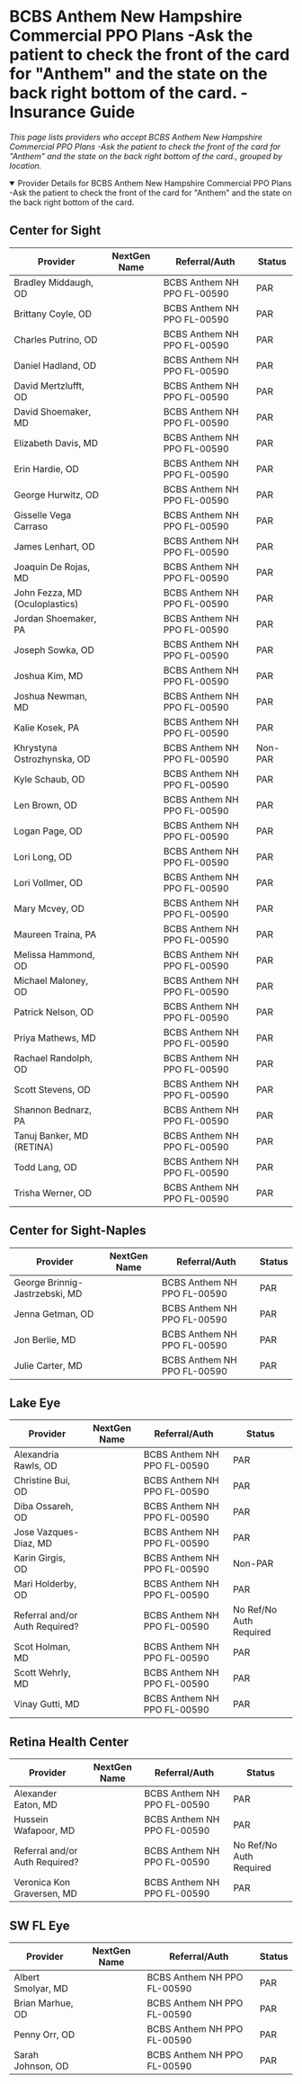 # BCBS Anthem New Hampshire Commercial PPO Plans -Ask the patient to check the front of the card for "Anthem" and the state on the back right bottom of the card. - Insurance Guide

*This page lists providers who accept BCBS Anthem New Hampshire Commercial PPO Plans -Ask the patient to check the front of the card for "Anthem" and the state on the back right bottom of the card., grouped by location.*

<details open><summary>Provider Details for BCBS Anthem New Hampshire Commercial PPO Plans -Ask the patient to check the front of the card for "Anthem" and the state on the back right bottom of the card.</summary>

## Center for Sight

| Provider | NextGen Name | Referral/Auth | Status |
|----------|-------------|--------------|--------|
| Bradley Middaugh, OD |  | BCBS Anthem NH PPO FL-00590 | PAR |
| Brittany Coyle, OD |  | BCBS Anthem NH PPO FL-00590 | PAR |
| Charles Putrino, OD |  | BCBS Anthem NH PPO FL-00590 | PAR |
| Daniel Hadland, OD |  | BCBS Anthem NH PPO FL-00590 | PAR |
| David Mertzlufft, OD |  | BCBS Anthem NH PPO FL-00590 | PAR |
| David Shoemaker, MD |  | BCBS Anthem NH PPO FL-00590 | PAR |
| Elizabeth Davis, MD |  | BCBS Anthem NH PPO FL-00590 | PAR |
| Erin Hardie, OD |  | BCBS Anthem NH PPO FL-00590 | PAR |
| George Hurwitz, OD |  | BCBS Anthem NH PPO FL-00590 | PAR |
| Gisselle Vega Carraso |  | BCBS Anthem NH PPO FL-00590 | PAR |
| James Lenhart, OD |  | BCBS Anthem NH PPO FL-00590 | PAR |
| Joaquin De Rojas, MD |  | BCBS Anthem NH PPO FL-00590 | PAR |
| John Fezza, MD (Oculoplastics) |  | BCBS Anthem NH PPO FL-00590 | PAR |
| Jordan Shoemaker, PA |  | BCBS Anthem NH PPO FL-00590 | PAR |
| Joseph Sowka, OD |  | BCBS Anthem NH PPO FL-00590 | PAR |
| Joshua Kim, MD |  | BCBS Anthem NH PPO FL-00590 | PAR |
| Joshua Newman, MD |  | BCBS Anthem NH PPO FL-00590 | PAR |
| Kalie Kosek, PA |  | BCBS Anthem NH PPO FL-00590 | PAR |
| Khrystyna Ostrozhynska, OD |  | BCBS Anthem NH PPO FL-00590 | Non-PAR |
| Kyle Schaub, OD |  | BCBS Anthem NH PPO FL-00590 | PAR |
| Len Brown, OD |  | BCBS Anthem NH PPO FL-00590 | PAR |
| Logan Page, OD |  | BCBS Anthem NH PPO FL-00590 | PAR |
| Lori Long, OD |  | BCBS Anthem NH PPO FL-00590 | PAR |
| Lori Vollmer, OD |  | BCBS Anthem NH PPO FL-00590 | PAR |
| Mary Mcvey, OD |  | BCBS Anthem NH PPO FL-00590 | PAR |
| Maureen Traina, PA |  | BCBS Anthem NH PPO FL-00590 | PAR |
| Melissa Hammond, OD |  | BCBS Anthem NH PPO FL-00590 | PAR |
| Michael Maloney, OD |  | BCBS Anthem NH PPO FL-00590 | PAR |
| Patrick Nelson, OD |  | BCBS Anthem NH PPO FL-00590 | PAR |
| Priya Mathews, MD |  | BCBS Anthem NH PPO FL-00590 | PAR |
| Rachael Randolph, OD |  | BCBS Anthem NH PPO FL-00590 | PAR |
| Scott Stevens, OD |  | BCBS Anthem NH PPO FL-00590 | PAR |
| Shannon Bednarz, PA |  | BCBS Anthem NH PPO FL-00590 | PAR |
| Tanuj Banker, MD (RETINA) |  | BCBS Anthem NH PPO FL-00590 | PAR |
| Todd Lang, OD |  | BCBS Anthem NH PPO FL-00590 | PAR |
| Trisha Werner, OD |  | BCBS Anthem NH PPO FL-00590 | PAR |

## Center for Sight-Naples

| Provider | NextGen Name | Referral/Auth | Status |
|----------|-------------|--------------|--------|
| George Brinnig-Jastrzebski, MD |  | BCBS Anthem NH PPO FL-00590 | PAR |
| Jenna Getman, OD |  | BCBS Anthem NH PPO FL-00590 | PAR |
| Jon Berlie, MD |  | BCBS Anthem NH PPO FL-00590 | PAR |
| Julie Carter, MD |  | BCBS Anthem NH PPO FL-00590 | PAR |

## Lake Eye 

| Provider | NextGen Name | Referral/Auth | Status |
|----------|-------------|--------------|--------|
| Alexandria Rawls, OD |  | BCBS Anthem NH PPO FL-00590 | PAR |
| Christine Bui, OD |  | BCBS Anthem NH PPO FL-00590 | PAR |
| Diba Ossareh, OD |  | BCBS Anthem NH PPO FL-00590 | PAR |
| Jose Vazques-Diaz, MD |  | BCBS Anthem NH PPO FL-00590 | PAR |
| Karin Girgis, OD |  | BCBS Anthem NH PPO FL-00590 | Non-PAR |
| Mari Holderby, OD |  | BCBS Anthem NH PPO FL-00590 | PAR |
| Referral and/or Auth Required? |  | BCBS Anthem NH PPO FL-00590 | No Ref/No Auth Required |
| Scot Holman, MD |  | BCBS Anthem NH PPO FL-00590 | PAR |
| Scott Wehrly, MD |  | BCBS Anthem NH PPO FL-00590 | PAR |
| Vinay Gutti, MD |  | BCBS Anthem NH PPO FL-00590 | PAR |

## Retina Health Center

| Provider | NextGen Name | Referral/Auth | Status |
|----------|-------------|--------------|--------|
| Alexander Eaton, MD |  | BCBS Anthem NH PPO FL-00590 | PAR |
| Hussein Wafapoor, MD |  | BCBS Anthem NH PPO FL-00590 | PAR |
| Referral and/or Auth Required? |  | BCBS Anthem NH PPO FL-00590 | No Ref/No Auth Required |
| Veronica Kon Graversen, MD |  | BCBS Anthem NH PPO FL-00590 | PAR |

## SW FL Eye

| Provider | NextGen Name | Referral/Auth | Status |
|----------|-------------|--------------|--------|
| Albert Smolyar, MD |  | BCBS Anthem NH PPO FL-00590 | PAR |
| Brian Marhue, OD |  | BCBS Anthem NH PPO FL-00590 | PAR |
| Penny Orr, OD |  | BCBS Anthem NH PPO FL-00590 | PAR |
| Sarah Johnson, OD |  | BCBS Anthem NH PPO FL-00590 | PAR |

</details>

